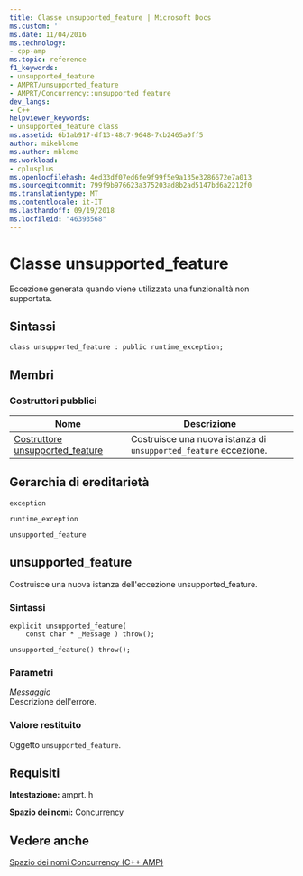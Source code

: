 ```yaml
---
title: Classe unsupported_feature | Microsoft Docs
ms.custom: ''
ms.date: 11/04/2016
ms.technology:
- cpp-amp
ms.topic: reference
f1_keywords:
- unsupported_feature
- AMPRT/unsupported_feature
- AMPRT/Concurrency::unsupported_feature
dev_langs:
- C++
helpviewer_keywords:
- unsupported_feature class
ms.assetid: 6b1ab917-df13-48c7-9648-7cb2465a0ff5
author: mikeblome
ms.author: mblome
ms.workload:
- cplusplus
ms.openlocfilehash: 4ed33df07ed6fe9f99f5e9a135e3286672e7a013
ms.sourcegitcommit: 799f9b976623a375203ad8b2ad5147bd6a2212f0
ms.translationtype: MT
ms.contentlocale: it-IT
ms.lasthandoff: 09/19/2018
ms.locfileid: "46393568"
---
```

# <a name="unsupportedfeature-class"></a>Classe unsupported_feature

Eccezione generata quando viene utilizzata una funzionalità non supportata.

## <a name="syntax"></a>Sintassi

```
class unsupported_feature : public runtime_exception;
```

## <a name="members"></a>Membri

### <a name="public-constructors"></a>Costruttori pubblici

|Nome|Descrizione|
|----------|-----------------|
|[Costruttore unsupported_feature](#ctor)|Costruisce una nuova istanza di `unsupported_feature` eccezione.|

## <a name="inheritance-hierarchy"></a>Gerarchia di ereditarietà

`exception`

`runtime_exception`

`unsupported_feature`

## <a name="unsupported_feature__ctor"></a> unsupported_feature

  Costruisce una nuova istanza dell'eccezione unsupported_feature.

### <a name="syntax"></a>Sintassi

```
explicit unsupported_feature(
    const char * _Message ) throw();

unsupported_feature() throw();
```

### <a name="parameters"></a>Parametri

*Messaggio*<br/>
Descrizione dell'errore.

### <a name="return-value"></a>Valore restituito

Oggetto `unsupported_feature`.

## <a name="requirements"></a>Requisiti

**Intestazione:** amprt. h

**Spazio dei nomi:** Concurrency

## <a name="see-also"></a>Vedere anche

[Spazio dei nomi Concurrency (C++ AMP)](concurrency-namespace-cpp-amp.md)
